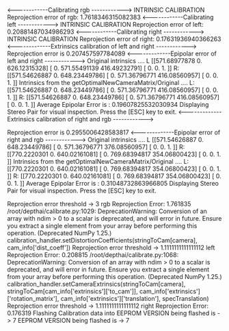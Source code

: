 <------------Calibrating rgb ------------>
INTRINSIC CALIBRATION
Reprojection error of rgb: 1.7618346315082383
<------------Calibrating left ------------>
INTRINSIC CALIBRATION
Reprojection error of left: 0.20881487034986293
<------------Calibrating right ------------>
INTRINSIC CALIBRATION
Reprojection error of right: 0.17631936940366263
<-------------Extrinsics calibration of left and right ------------>
Reprojection error is 0.207457597784089
<-------------Epipolar error of left and right ------------>
Original intrinsics ....
L [[571.68977878   0.         626.12315328]
 [  0.         571.55491139 416.49232791]
 [  0.           0.           1.        ]]
R: [[571.54626887   0.         648.23449786]
 [  0.         571.36796771 416.08560957]
 [  0.           0.           1.        ]]
Intrinsics from the getOptimalNewCameraMatrix/Original ....
L: [[571.54626887   0.         648.23449786]
 [  0.         571.36796771 416.08560957]
 [  0.           0.           1.        ]]
R: [[571.54626887   0.         648.23449786]
 [  0.         571.36796771 416.08560957]
 [  0.           0.           1.        ]]
Average Epipolar Error is : 0.19607825532030934
Displaying Stereo Pair for visual inspection. Press the [ESC] key to exit.
<-------------Extrinsics calibration of right and rgb ------------>


Reprojection error is 0.2955006428583817
<-------------Epipolar error of right and rgb ------------>
Original intrinsics ....
L [[571.54626887   0.         648.23449786]
 [  0.         571.36796771 376.08560957]
 [  0.           0.           1.        ]]
R: [[770.2220301    0.         640.02161081]
 [  0.         769.68394817 354.06800423]
 [  0.           0.           1.        ]]
Intrinsics from the getOptimalNewCameraMatrix/Original ....
L: [[770.2220301    0.         640.02161081]
 [  0.         769.68394817 354.06800423]
 [  0.           0.           1.        ]]
R: [[770.2220301    0.         640.02161081]
 [  0.         769.68394817 354.06800423]
 [  0.           0.           1.        ]]
Average Epipolar Error is : 0.31048732863966805
Displaying Stereo Pair for visual inspection. Press the [ESC] key to exit.

Reprojection error threshold -> 3
rgb Reprojection Error: 1.761835
/root/depthai/calibrate.py:1029: DeprecationWarning: Conversion of an array with ndim > 0 to a scalar is deprecated, and will error in future. Ensure you extract a single element from your array before performing this operation. (Deprecated NumPy 1.25.)
  calibration_handler.setDistortionCoefficients(stringToCam[camera], cam_info['dist_coeff'])
Reprojection error threshold -> 1.1111111111111112
left Reprojection Error: 0.208815
/root/depthai/calibrate.py:1068: DeprecationWarning: Conversion of an array with ndim > 0 to a scalar is deprecated, and will error in future. Ensure you extract a single element from your array before performing this operation. (Deprecated NumPy 1.25.)
  calibration_handler.setCameraExtrinsics(stringToCam[camera], stringToCam[cam_info['extrinsics']['to_cam']], cam_info['extrinsics']['rotation_matrix'], cam_info['extrinsics']['translation'], specTranslation)
Reprojection error threshold -> 1.1111111111111112
right Reprojection Error: 0.176319
Flashing Calibration data into 
EEPROM VERSION being flashed is  -> 7
EEPROM VERSION being flashed is  -> 7

